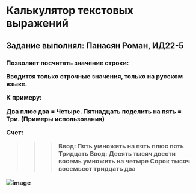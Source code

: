 <h1 >Калькулятор текстовых выражений


<h2>Задание выполнял: Панасян Роман, ИД22-5



<h3>Позволяет посчитать значение строки:

Вводится только строчные значения, только на русском языке.

К примеру:

Два плюс два = Четыре.
Пятнадцать поделить на пять = Три.
(Примеры использования)

Счет:

>>> Ввод: Пять умножить на пять плюс пять
>>> Тридцать
>>> Ввод: Десять тысяч двести восемь умножить на четыре
>>> Сорок тысяч восемьсот тридцать два
  
![image](https://user-images.githubusercontent.com/114242970/198731936-7c87588b-fda4-4b25-8b21-8aca4047c702.png)

